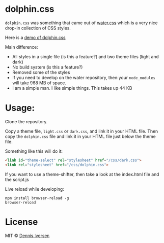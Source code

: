# dolphin.css

`dolphin.css` was something that came out of [water.css](https://watercss.kognise.dev/) 
which is a very nice drop-in collection of CSS styles.

Here is a [demo of dolphin.css](https://diversen.github.io/dolphin.css/)

Main difference: 

* All styles in a single file (is this a feature?) and two theme files (light and dark)
* No build system (is this a feature?)
* Removed some of the styles
* If you need to develop on the water repository, then your `node_modules` will take 968 MB of space. 
* I am a simple man. I like simple things. This takes up 44 KB

# Usage:

Clone the repository. 

Copy a theme file, `light.css` or `dark.css`, and link it in your HTML file.
Then copy the `dolphin.css` file and link it in your HTML file just below the theme file.

Something like this will do it: 

```html
<link id="theme-select" rel="stylesheet" href="/css/dark.css">
<link rel="stylesheet" href="/css/dolphin.css">
```

If you want to use a theme-shifter, then take a look at the index.html file and the script.js

Live reload while developing: 

    npm install browser-reload -g
    browser-reload 

# License

MIT © [Dennis Iversen](https://github.com/diversen)